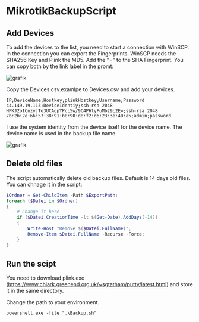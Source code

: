 # MikrotikBackupScript

## Add Devices
To add the devices to the list, you need to start a connection with WinSCP. In the connection you can export the Fingerprints. WinSCP needs the SHA256 Key and Plink the MD5. Add the "=" to the SHA Fingerprint. You can copy both by the link label in the promt:

![grafik](https://github.com/Stiles96/MikrotikBackupScript/assets/51234422/6d5ae90e-8457-4dca-b90e-9bcaf09438c3)

Copy the Devices.csv.examlpe to Devices.csv and add your devices.


```
IP;DeviceName;Hostkey;plinkHostkey;Username;Password
44.149.19.113;DeviceIdentiy;ssh-rsa 2048 HPKJ2oICnzyjTo3UCAgpYPcL5w/9C4P6tyPuMb29L2E=;ssh-rsa 2048 7b:2b:2e:66:57:38:91:b8:90:d8:f2:d6:23:3e:40:a5;admin;password
```


I use the system identity from the device itself for the device name. The device name is used in the backup file name.

![grafik](https://github.com/Stiles96/MikrotikBackupScript/assets/51234422/fc2efd0e-99ef-455b-8bcc-1aaef22de567)

## Delete old files
The script automatically delete old backup files. Default is 14 days old files. You can chnage it in the script:
```powershell
$Ordner = Get-ChildItem -Path $ExportPath;
foreach ($Datei in $Ordner)
{
    # Change it here
    if ($Datei.CreationTime -lt $(Get-Date).AddDays(-14))
    {
		Write-Host "Remove $($Datei.FullName)";
        Remove-Item $Datei.FullName -Recurse -Force;
    }
}
```

## Run the scipt
You need to download plink.exe (https://www.chiark.greenend.org.uk/~sgtatham/putty/latest.html) and store it in the same directory.

Change the path to your environment.
```batch
powershell.exe -file ".\Backup.sh"
```
